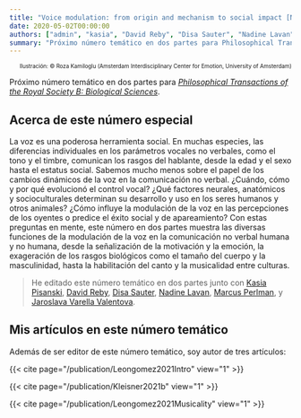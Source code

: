 ```yaml
---
title: "Voice modulation: from origin and mechanism to social impact [Número temático]"
date: 2020-05-02T00:00:00
authors: ["admin", "kasia", "David Reby", "Disa Sauter", "Nadine Lavan", "Marcus Perlman", "Jaroslava Varella Valentova"]
summary: "Próximo número temático en dos partes para Philosophical Transactions of the Royal Society B: Biological Sciences."
---
```


<p style="text-align:right;font-size:70%;">Ilustración: © Roza Kamiloglu (Amsterdam Interdisciplinary Center for Emotion, University of Amsterdam)</p>

Próximo número temático en dos partes para [*Philosophical Transactions of the Royal Society B: Biological Sciences*](https://royalsocietypublishing.org/journal/rstb).

## Acerca de este número especial

La voz es una poderosa herramienta social. En muchas especies, las diferencias individuales en los parámetros vocales no verbales, como el tono y el timbre, comunican los rasgos del hablante, desde la edad y el sexo hasta el estatus social. Sabemos mucho menos sobre el papel de los cambios dinámicos de la voz en la comunicación no verbal. ¿Cuándo, cómo y por qué evolucionó el control vocal? ¿Qué factores neurales, anatómicos y socioculturales determinan su desarrollo y uso en los seres humanos y otros animales? ¿Cómo influye la modulación de la voz en las percepciones de los oyentes o predice el éxito social y de apareamiento? Con estas preguntas en mente, este número en dos partes muestra las diversas funciones de la modulación de la voz en la comunicación no verbal humana y no humana, desde la señalización de la motivación y la emoción, la exageración de los rasgos biológicos como el tamaño del cuerpo y la masculinidad, hasta la habilitación del canto y la musicalidad entre culturas.

> He editado este número temático en dos partes junto con [Kasia Pisanski](/en/author/katarzyna-pisanski/), [David Reby](https://www.eneslab.com/david-reby), [Disa Sauter](https://www.uva.nl/en/profile/s/a/d.a.sauter/d.a.sauter.html?cb), [Nadine Lavan](https://scholar.google.co.uk/citations?user=CbhRL4UAAAAJ&hl=en), [Marcus Perlman](https://www.birmingham.ac.uk/staff/profiles/elal/perlman-marcus.aspx), y [Jaroslava Varella Valentova](https://www.ip.usp.br/site/jaroslava-varella-valentova/).

<div id="adobe-dc-view" style="width: 595px;"></div>
<script src="https://documentcloud.adobe.com/view-sdk/main.js"></script>
<script type="text/javascript">
	document.addEventListener("adobe_dc_view_sdk.ready", function(){ 
		var adobeDCView = new AdobeDC.View({clientId: "064da19ffdb04db7b0ea2c9a528805cb", divId: "adobe-dc-view"});
		adobeDCView.previewFile({
			content:{location: {url: "https://jdleongomez.info/es/files/TB1840-1841_voice_modulation.pdf"}},
			metaData:{fileName: "TB1840 1841 voice modulation.pdf"}
		}, {embedMode: "IN_LINE"});
	});
</script>

## Mis artículos en este número temático

Además de ser editor de este número temático, soy autor de tres artículos:

{{< cite page="/publication/Leongomez2021Intro" view="1" >}}

{{< cite page="/publication/Kleisner2021b" view="1" >}}

{{< cite page="/publication/Leongomez2021Musicality" view="1" >}}

